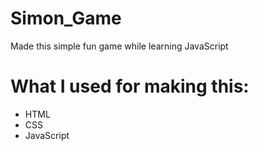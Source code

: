 # Simon_Game
Made this simple fun game while learning JavaScript

# What I used for making this:
* HTML
* CSS
* JavaScript
